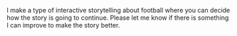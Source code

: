 I make a type of interactive storytelling about football where you can decide how the story is going to continue. Please let me know if there is something I can improve to make the story better.
